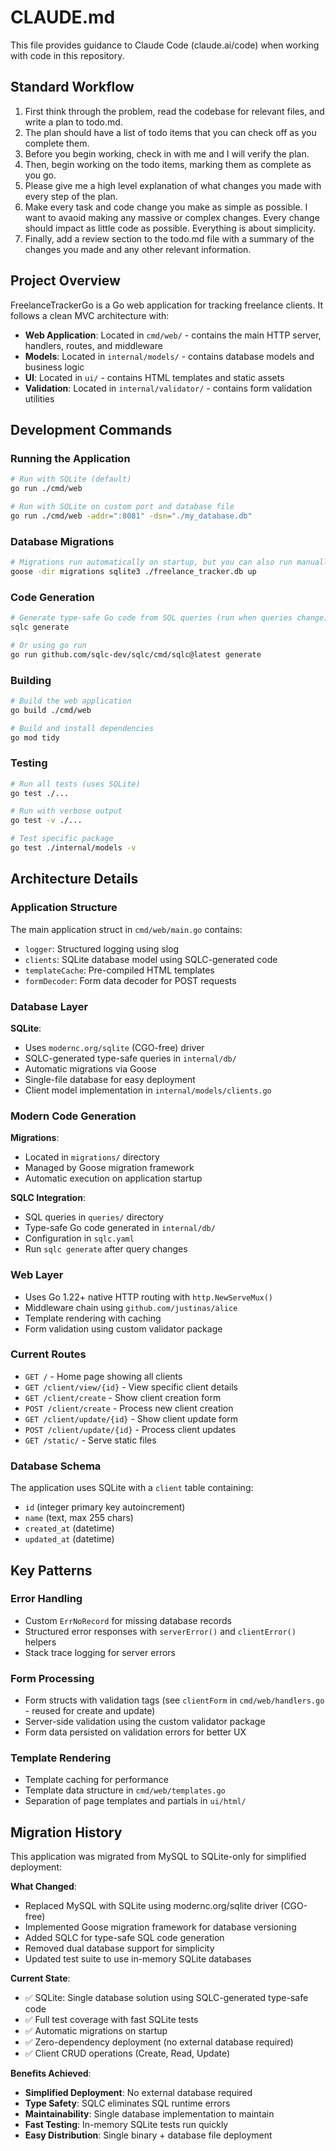 # CLAUDE.md

This file provides guidance to Claude Code (claude.ai/code) when working with code in this repository.

## Standard Workflow
1. First think through the problem, read the codebase for relevant files, and write a plan to todo.md.
2. The plan should have a list of todo items that you can check off as you complete them.
3. Before you begin working, check in with me and I will verify the plan.
4. Then, begin working on the todo items, marking them as complete as you go.
5. Please give me a high level explanation of what changes you made with every step of the plan.
6. Make every task and code change you make as simple as possible. I want to avaoid making any massive or complex changes. Every change should impact as little code as possible. Everything is about simplicity.
7. Finally, add a review section to the todo.md file with a summary of the changes you made and any other relevant information.

## Project Overview

FreelanceTrackerGo is a Go web application for tracking freelance clients. It follows a clean MVC architecture with:

- **Web Application**: Located in `cmd/web/` - contains the main HTTP server, handlers, routes, and middleware
- **Models**: Located in `internal/models/` - contains database models and business logic 
- **UI**: Located in `ui/` - contains HTML templates and static assets
- **Validation**: Located in `internal/validator/` - contains form validation utilities

## Development Commands

### Running the Application
```bash
# Run with SQLite (default)
go run ./cmd/web

# Run with SQLite on custom port and database file
go run ./cmd/web -addr=":8081" -dsn="./my_database.db"
```

### Database Migrations
```bash
# Migrations run automatically on startup, but you can also run manually:
goose -dir migrations sqlite3 ./freelance_tracker.db up
```

### Code Generation
```bash
# Generate type-safe Go code from SQL queries (run when queries change)
sqlc generate

# Or using go run
go run github.com/sqlc-dev/sqlc/cmd/sqlc@latest generate
```

### Building
```bash
# Build the web application
go build ./cmd/web

# Build and install dependencies
go mod tidy
```

### Testing
```bash
# Run all tests (uses SQLite)
go test ./...

# Run with verbose output
go test -v ./...

# Test specific package
go test ./internal/models -v
```

## Architecture Details

### Application Structure
The main application struct in `cmd/web/main.go` contains:
- `logger`: Structured logging using slog
- `clients`: SQLite database model using SQLC-generated code
- `templateCache`: Pre-compiled HTML templates  
- `formDecoder`: Form data decoder for POST requests

### Database Layer
**SQLite**:
- Uses `modernc.org/sqlite` (CGO-free) driver
- SQLC-generated type-safe queries in `internal/db/`
- Automatic migrations via Goose
- Single-file database for easy deployment
- Client model implementation in `internal/models/clients.go`

### Modern Code Generation
**Migrations**: 
- Located in `migrations/` directory
- Managed by Goose migration framework
- Automatic execution on application startup

**SQLC Integration**:
- SQL queries in `queries/` directory  
- Type-safe Go code generated in `internal/db/`
- Configuration in `sqlc.yaml`
- Run `sqlc generate` after query changes

### Web Layer
- Uses Go 1.22+ native HTTP routing with `http.NewServeMux()`
- Middleware chain using `github.com/justinas/alice`
- Template rendering with caching
- Form validation using custom validator package

### Current Routes
- `GET /` - Home page showing all clients
- `GET /client/view/{id}` - View specific client details  
- `GET /client/create` - Show client creation form
- `POST /client/create` - Process new client creation
- `GET /client/update/{id}` - Show client update form
- `POST /client/update/{id}` - Process client updates
- `GET /static/` - Serve static files

### Database Schema
The application uses SQLite with a `client` table containing:
- `id` (integer primary key autoincrement)
- `name` (text, max 255 chars)
- `created_at` (datetime)
- `updated_at` (datetime)

## Key Patterns

### Error Handling
- Custom `ErrNoRecord` for missing database records
- Structured error responses with `serverError()` and `clientError()` helpers
- Stack trace logging for server errors

### Form Processing
- Form structs with validation tags (see `clientForm` in `cmd/web/handlers.go` - reused for create and update)
- Server-side validation using the custom validator package
- Form data persisted on validation errors for better UX

### Template Rendering
- Template caching for performance
- Template data structure in `cmd/web/templates.go`
- Separation of page templates and partials in `ui/html/`

## Migration History

This application was migrated from MySQL to SQLite-only for simplified deployment:

**What Changed**:
- Replaced MySQL with SQLite using modernc.org/sqlite driver (CGO-free)
- Implemented Goose migration framework for database versioning
- Added SQLC for type-safe SQL code generation
- Removed dual database support for simplicity
- Updated test suite to use in-memory SQLite databases

**Current State**:
- ✅ SQLite: Single database solution using SQLC-generated type-safe code
- ✅ Full test coverage with fast SQLite tests
- ✅ Automatic migrations on startup
- ✅ Zero-dependency deployment (no external database required)
- ✅ Client CRUD operations (Create, Read, Update)

**Benefits Achieved**:
- **Simplified Deployment**: No external database required
- **Type Safety**: SQLC eliminates SQL runtime errors
- **Maintainability**: Single database implementation to maintain
- **Fast Testing**: In-memory SQLite tests run quickly
- **Easy Distribution**: Single binary + database file deployment